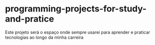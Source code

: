 # programming-projects-for-study-and-pratice
Este projeto será o espaço onde sempre usarei para aprender e praticar tecnologias ao longo da minha carreira  
